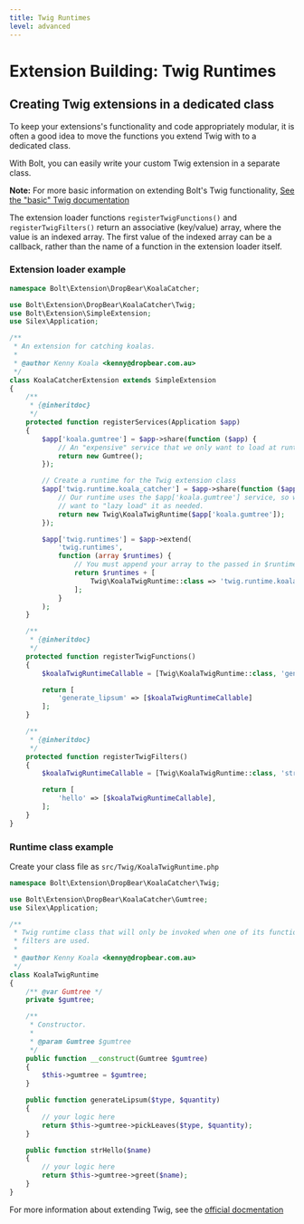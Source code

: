 ```yaml
---
title: Twig Runtimes
level: advanced
---
```

Extension Building: Twig Runtimes
=================================

Creating Twig extensions in a dedicated class
---------------------------------------------

To keep your extensions's functionality and code appropriately modular, it is
often a good idea to move the functions you extend Twig with to a dedicated
class.

With Bolt, you can easily write your custom Twig extension in a separate class.

<p class="note"><strong>Note:</strong> For more basic information on extending
Bolt's Twig functionality, <a href="../basics/twig">
See the "basic" Twig documentation</a></p>

The extension loader functions `registerTwigFunctions()` and `registerTwigFilters()`
return an associative (key/value) array, where the value is an indexed array. The
first value of the indexed array can be a callback, rather than the name of a
function in the extension loader itself.


### Extension loader example

```php
namespace Bolt\Extension\DropBear\KoalaCatcher;

use Bolt\Extension\DropBear\KoalaCatcher\Twig;
use Bolt\Extension\SimpleExtension;
use Silex\Application;

/**
 * An extension for catching koalas.
 *
 * @author Kenny Koala <kenny@dropbear.com.au>
 */
class KoalaCatcherExtension extends SimpleExtension
{
    /**
     * {@inheritdoc}
     */
    protected function registerServices(Application $app)
    {
        $app['koala.gumtree'] = $app->share(function ($app) {
            // An "expensive" service that we only want to load at runtime when needed!
            return new Gumtree();
        });

        // Create a runtime for the Twig extension class
        $app['twig.runtime.koala_catcher'] = $app->share(function ($app) {
            // Our runtime uses the $app['koala.gumtree'] service, so we
            // want to "lazy load" it as needed.
            return new Twig\KoalaTwigRuntime($app['koala.gumtree']);
        });

        $app['twig.runtimes'] = $app->extend(
            'twig.runtimes',
            function (array $runtimes) {
                // You must append your array to the passed in $runtimes array and return it
                return $runtimes + [
                    Twig\KoalaTwigRuntime::class => 'twig.runtime.koala_catcher',
                ];
            }
        );
    }

    /**
     * {@inheritdoc}
     */
    protected function registerTwigFunctions()
    {
        $koalaTwigRuntimeCallable = [Twig\KoalaTwigRuntime::class, 'generateLipsum'];

        return [
            'generate_lipsum' => [$koalaTwigRuntimeCallable]
        ];
    }

    /**
     * {@inheritdoc}
     */
    protected function registerTwigFilters()
    {
        $koalaTwigRuntimeCallable = [Twig\KoalaTwigRuntime::class, 'strHello'];

        return [
            'hello' => [$koalaTwigRuntimeCallable],
        ];
    }
}
```

### Runtime class example

Create your class file as `src/Twig/KoalaTwigRuntime.php`

```php
namespace Bolt\Extension\DropBear\KoalaCatcher\Twig;

use Bolt\Extension\DropBear\KoalaCatcher\Gumtree;
use Silex\Application;

/**
 * Twig runtime class that will only be invoked when one of its functions or
 * filters are used.
 *
 * @author Kenny Koala <kenny@dropbear.com.au>
 */
class KoalaTwigRuntime
{
    /** @var Gumtree */
    private $gumtree;

    /**
     * Constructor.
     *
     * @param Gumtree $gumtree
     */
    public function __construct(Gumtree $gumtree)
    {
        $this->gumtree = $gumtree;
    }

    public function generateLipsum($type, $quantity)
    {
        // your logic here
        return $this->gumtree->pickLeaves($type, $quantity);
    }

    public function strHello($name)
    {
        // your logic here
        return $this->gumtree->greet($name);
    }
}
```

For more information about extending Twig, see the
[official docmentation](https://twig.sensiolabs.org/doc/1.x/advanced.html)
